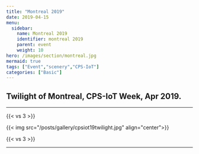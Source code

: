 ```yaml
---
title: "Montreal 2019"
date: 2019-04-15
menu:
  sidebar:
    name: Montreal 2019
    identifier: montreal 2019
    parent: event
    weight: 10
hero: /images/section/montreal.jpg
mermaid: true
tags: ["Event","scenery","CPS-IoT"]
categories: ["Basic"]
---
```


## Twilight of Montreal, CPS-IoT Week, Apr 2019.
---
{{< vs 3 >}}

{{< img src="/posts/gallery/cpsiot19twilight.jpg" align="center">}}

{{< vs 3 >}}

---
